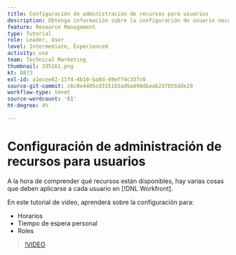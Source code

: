 ```yaml
---
title: Configuración de administración de recursos para usuarios
description: Obtenga información sobre la configuración de usuario necesaria para utilizar correctamente las herramientas de administración de recursos.
feature: Resource Management
type: Tutorial
role: Leader, User
level: Intermediate, Experienced
activity: use
team: Technical Marketing
thumbnail: 335161.png
kt: 8873
exl-id: a1ecee82-11f4-4b10-ba0d-49eff4c337c0
source-git-commit: c6c0e4405cd3151b5ad9a490dbeab237855dde29
workflow-type: tm+mt
source-wordcount: '61'
ht-degree: 4%

---
```


# Configuración de administración de recursos para usuarios

A la hora de comprender qué recursos están disponibles, hay varias cosas que deben aplicarse a cada usuario en [!DNL Workfront].

En este tutorial de vídeo, aprenderá sobre la configuración para:

* Horarios
* Tiempo de espera personal
* Roles

>[!VIDEO](https://video.tv.adobe.com/v/335161/?quality=12)
